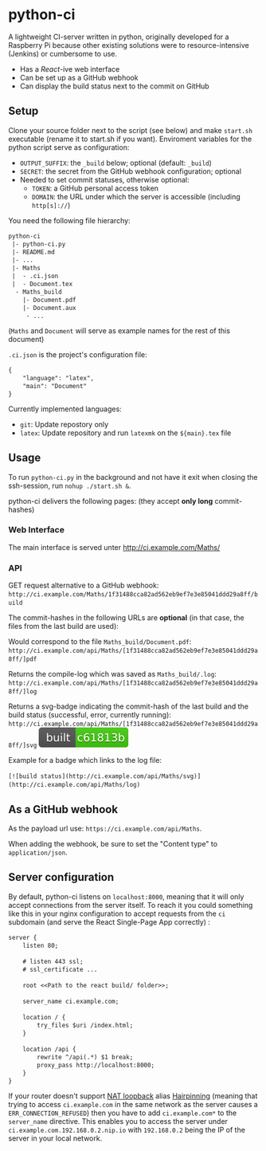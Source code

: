 # python-ci

A lightweight CI-server written in python, originally developed for a Raspberry Pi because other existing solutions were to resource-intensive (Jenkins) or cumbersome to use.

- Has a *React*-ive web interface
- Can be set up as a GitHub webhook
- Can display the build status next to the commit on GitHub

## Setup

Clone your source folder next to the script (see below) and make `start.sh` executable (rename it to start.sh if you want). Enviroment variables for the python script serve as configuration:

- `OUTPUT_SUFFIX`: the `_build` below; optional (default: `_build`)
- `SECRET`: the secret from the GitHub webhook configuration; optional
- Needed to set commit statuses, otherwise optional:
	- `TOKEN`: a GitHub personal access token
	- `DOMAIN`: the URL under which the server is accessible (including `http[s]://`)

You need the following file hierarchy: 

	python-ci
	 |- python-ci.py
	 |- README.md
	 |- ...
	 |- Maths
	 |  - .ci.json
	 |  - Document.tex
	  - Maths_build
	    |- Document.pdf
	    |- Document.aux
	     - ...
(`Maths` and `Document` will serve as example names for the rest of this document)

`.ci.json` is the project's configuration file:

	{
		"language": "latex",
		"main": "Document"
	}

Currently implemented languages:
- `git`: Update repostory only
- `latex`: Update repository and run `latexmk` on the `${main}.tex` file


## Usage

To run `python-ci.py` in the background and not have it exit when closing the ssh-session, run `nohup ./start.sh &`.

python-ci delivers the following pages: (they accept **only long** commit-hashes)


### Web Interface

The main interface is served unter http://ci.example.com/Maths/

### API


GET request alternative to a GitHub webhook:
`http://ci.example.com/Maths/1f31488cca82ad562eb9ef7e3e85041ddd29a8ff/build`

The commit-hashes in the following URLs are **optional** (in that case, the files from the last build are used):

Would correspond to the file `Maths_build/Document.pdf`:
`http://ci.example.com/api/Maths/[1f31488cca82ad562eb9ef7e3e85041ddd29a8ff/]pdf`

Returns the compile-log which was saved as `Maths_build/.log`:
`http://ci.example.com/api/Maths/[1f31488cca82ad562eb9ef7e3e85041ddd29a8ff/]log`

Returns a svg-badge indicating the commit-hash of the last build and the build status (successful, error, currently running):
`http://ci.example.com/api/Maths/[1f31488cca82ad562eb9ef7e3e85041ddd29a8ff/]svg` ![badge example](example_badge.svg)

Example for a badge which links to the log file:

`[![build status](http://ci.example.com/api/Maths/svg)](http://ci.example.com/api/Maths/log)`

## As a GitHub webhook

As the payload url use: `https://ci.example.com/api/Maths`.

When adding the webhook, be sure to set the "Content type" to `application/json`.

## Server configuration

By default, python-ci listens on `localhost:8000`, meaning that it will only accept connections from the server itself. To reach it you could something like this in your nginx configuration to accept requests from the `ci` subdomain (and serve the React Single-Page App correctly) :


	server {
		listen 80;
	
		# listen 443 ssl;
		# ssl_certificate ...
		
		root <<Path to the react build/ folder>>;
	
		server_name	ci.example.com;
		
		location / {
			try_files $uri /index.html;
		}

		location /api {
			rewrite ^/api(.*) $1 break;
			proxy_pass http://localhost:8000;
		}
	}

If your router doesn't support [NAT loopback](https://en.wikipedia.org/wiki/NAT_loopback) alias [Hairpinning](https://en.wikipedia.org/wiki/Hairpinning) (meaning that trying to access `ci.example.com` in the same network as the server causes a `ERR_CONNECTION_REFUSED`) then you have to add `ci.example.com*` to the `server_name` directive. This enables you to access the server under `ci.example.com.192.168.0.2.nip.io` with `192.168.0.2` being the IP of the server in your local network.

